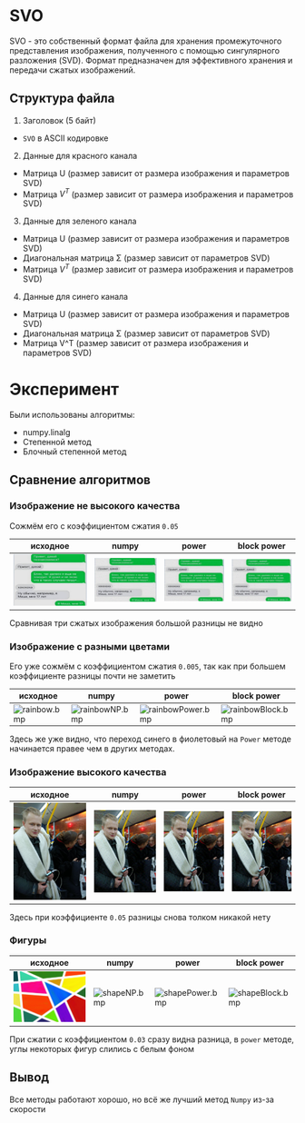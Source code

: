 # SVO
SVO - это собственный формат файла для хранения промежуточного представления
изображения, полученного с помощью сингулярного разложения (SVD). Формат предназначен
для эффективного хранения и передачи сжатых изображений.

## Структура файла
1. Заголовок (5 байт)
* `SVO` в ASCII кодировке
2. Данные для красного канала
* Матрица U (размер зависит от размера изображения и параметров SVD)
* Матрица $`V^T`$ (размер зависит от размера изображения и параметров SVD)
3. Данные для зеленого канала
* Матрица U (размер зависит от размера изображения и параметров SVD)
* Диагональная матрица Σ (размер зависит от параметров SVD)
* Матрица $`V^T`$ (размер зависит от размера изображения и параметров SVD)
4. Данные для синего канала       
* Матрица U (размер зависит от размера изображения и параметров SVD)
* Диагональная матрица Σ (размер зависит от параметров SVD)
* Матрица V^T (размер зависит от размера изображения и параметров SVD)

# Эксперимент
Были использованы алгоритмы:
* numpy.linalg
* Степенной метод
* Блочный степенной метод

## Сравнение алгоритмов
### Изображение не высокого качества
Сожмём его с коэффициентом сжатия `0.05`

| исходное                                            | numpy                                                                | power                                                                 | block power                                                           |
|-----------------------------------------------------|----------------------------------------------------------------------|-----------------------------------------------------------------------|-----------------------------------------------------------------------|
| ![mozhno.bmp](img%2Fmozhno.bmp) |![mozhnoNP.bmp](compress_img%2FmozhnoNP.bmp) |![mozhnoPower.bmp](compress_img%2FmozhnoPower.bmp) |![mozhnoBlock.bmp](compress_img%2FmozhnoBlock.bmp)

Сравнивая три сжатых изображения большой разницы не видно 

### Изображение с разными цветами
Его уже сожмём с коэффициентом сжатия `0.005`, так как при большем коэффициенте разницы почти не заметить

| исходное                                            | numpy                                                                | power                                                                 | block power                                                           |
|-----------------------------------------------------|----------------------------------------------------------------------|-----------------------------------------------------------------------|-----------------------------------------------------------------------|
| ![rainbow.bmp](img%2Frainbow.bmp)|![rainbowNP.bmp](compress_img%2FrainbowNP.bmp)|![rainbowPower.bmp](compress_img%2FrainbowPower.bmp)|![rainbowBlock.bmp](compress_img%2FrainbowBlock.bmp)

Здесь же уже видно, что переход синего в фиолетовый на `Power` методе начинается правее чем в других методах.

### Изображение высокого качества
| исходное                                           | numpy                                                                | power                                                                 | block power                                                           |
|----------------------------------------------------|----------------------------------------------------------------------|-----------------------------------------------------------------------|-----------------------------------------------------------------------|
|![Sutener.bmp](img%2FSutener.bmp)|![SutenerNP.bmp](compress_img%2FSutenerNP.bmp)|![SutenerPower.bmp](compress_img%2FSutenerPower.bmp)|![SutenerBlock.bmp](compress_img%2FSutenerBlock.bmp)

Здесь при коэффициенте `0.05` разницы снова толком никакой нету

### Фигуры
| исходное                                           | numpy                                                                | power                                                                 | block power                                                           |
|----------------------------------------------------|----------------------------------------------------------------------|-----------------------------------------------------------------------|-----------------------------------------------------------------------|
|![shape.bmp](img%2Fshape.bmp)|![shapeNP.bmp](compress_img%2FshapeNP.bmp)|![shapePower.bmp](compress_img%2FshapePower.bmp)|![shapeBlock.bmp](compress_img%2FshapeBlock.bmp)

При сжатии с коэффициентом `0.03` сразу видна разница, в `power` методе, углы некоторых фигур слились с белым фоном

## Вывод
Все методы работают хорошо, но всё же лучший метод `Numpy` из-за скорости